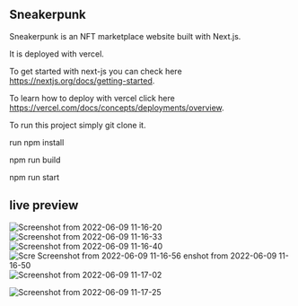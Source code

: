 ## Sneakerpunk 
Sneakerpunk is an NFT marketplace website built with Next.js.

It is deployed with vercel.
 
To get started with next-js you can check here https://nextjs.org/docs/getting-started.

To learn how to deploy with vercel click  here https://vercel.com/docs/concepts/deployments/overview.


To run this project simply git clone it.

run npm install 

npm run build

npm run  start

## live preview
![Screenshot from 2022-06-09 11-16-20](https://user-images.githubusercontent.com/81568615/172801103-401e5cfd-87d6-492f-8828-a3418e665e43.png)
![Screenshot from 2022-06-09 11-16-33](https://user-images.githubusercontent.com/81568615/172801116-11d24072-0abb-4915-8de5-6017e51ddb4a.png)
![Screenshot from 2022-06-09 11-16-40](https://user-images.githubusercontent.com/81568615/172801132-0975deba-8aaa-4604-a4c9-005252a88581.png)
![Scre
![Screenshot from 2022-06-09 11-16-56](https://user-images.githubusercontent.com/81568615/172801159-eefa656b-1bb8-4c4f-95fd-3ebbcf32c23e.png)
enshot from 2022-06-09 11-16-50](https://user-images.githubusercontent.com/81568615/172801147-2681244a-9f37-48e7-8bbf-32c9bfb3a345.png)
![Screenshot from 2022-06-09 11-17-02](https://user-images.githubusercontent.com/81568615/172801177-a16e1d49-ac8d-4651-a5c7-1da88a9ec8de.png)

![Screenshot from 2022-06-09 11-17-25](https://user-images.githubusercontent.com/81568615/172801194-db6171f7-806f-47af-be2b-be7ef5b2ae9b.png)